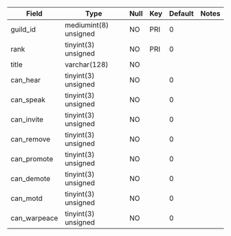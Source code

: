 **Field**|**Type**|**Null**|**Key**|**Default**|**Notes**
-----|-----|-----|-----|-----|-----
guild\_id|mediumint(8) unsigned|NO|PRI|0| 
rank|tinyint(3) unsigned|NO|PRI|0| 
title|varchar(128)|NO| | | 
can\_hear|tinyint(3) unsigned|NO| |0| 
can\_speak|tinyint(3) unsigned|NO| |0| 
can\_invite|tinyint(3) unsigned|NO| |0| 
can\_remove|tinyint(3) unsigned|NO| |0| 
can\_promote|tinyint(3) unsigned|NO| |0| 
can\_demote|tinyint(3) unsigned|NO| |0| 
can\_motd|tinyint(3) unsigned|NO| |0| 
can\_warpeace|tinyint(3) unsigned|NO| |0| 